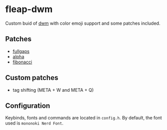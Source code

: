 # fleap-dwm

Custom buid of [dwm](https://dwm.suckless.org/) with color emoji support and some patches included.

## Patches

- [fullgaps](https://dwm.suckless.org/patches/fullgaps/)
- [alpha](https://dwm.suckless.org/patches/alpha/)
- [fibonacci](https://dwm.suckless.org/patches/fibonacci/)

## Custom patches

- tag shifting (META + W and META + Q)

## Configuration

Keybinds, fonts and commands are located in `config.h`.
By default, the font used is `mononoki Nerd Font`.
